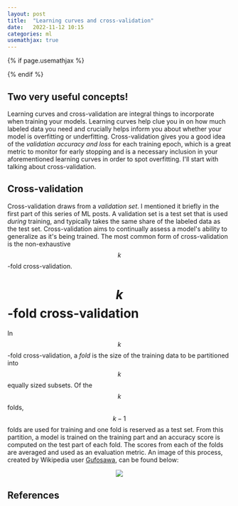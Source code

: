 ```yaml
---
layout: post
title:  "Learning curves and cross-validation"
date:   2022-11-12 10:15
categories: ml
usemathjax: true
---
```


<!-- for mathjax support -->
{% if page.usemathjax %}
  <script type="text/x-mathjax-config">
    MathJax.Hub.Config({
    TeX: { equationNumbers: { autoNumber: "AMS" } }
    });
  </script>
  <script type="text/javascript" async src="https://cdn.mathjax.org/mathjax/latest/MathJax.js?config=TeX-AMS-MML_HTMLorMML"></script>
{% endif %}

## Two very useful concepts!
Learning curves and cross-validation are integral things to incorporate when training your models. Learning curves help clue you in on how much labeled data you need and crucially helps inform you about whether your model is overfitting or underfitting. Cross-validation gives you a good idea of the *validation accuracy and loss* for each training epoch, which is a great metric to monitor for early stopping and is a necessary inclusion in your aforementioned learning curves in order to spot overfitting. I'll start with talking about cross-validation.

## Cross-validation
Cross-validation draws from a *validation set*. I mentioned it briefly in the first part of this series of ML posts. A validation set is a test set that is used *during* training, and typically takes the same share of the labeled data as the test set. Cross-validation aims to continually assess a model's ability to generalize as it's being trained. The most common form of cross-validation is the non-exhaustive $$k$$-fold cross-validation. 

# $$k$$-fold cross-validation
In $$k$$-fold cross-validation, a *fold* is the size of the training data to be partitioned into $$k$$ equally sized subsets. Of the $$k$$ folds, $$k-1$$ folds are used for training and one fold is reserved as a test set. From this partition, a model is trained on the training part and an accuracy score is computed on the test part of each fold. The scores from each of the folds are averaged and used as an evaluation metric. An image of this process, created by Wikipedia user [Gufosawa](https://commons.wikimedia.org/wiki/User:Gufosowa), can be found below:

<p align="center">
  <img width="auto" height="auto" src="/assets/k-fold-crossval">
</p>





## References